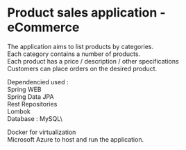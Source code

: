 # Product sales application - eCommerce
The application aims to list products by categories.\
Each category contains a number of products.\
Each product has a price / description / other specifications\
Customers can place orders on the desired product.

Dependencied used :\
Spring WEB\
Spring Data JPA\
Rest Repositories\
Lombok\
Database : MySQL\

Docker for virtualization\
Microsoft Azure to host and run the application.
